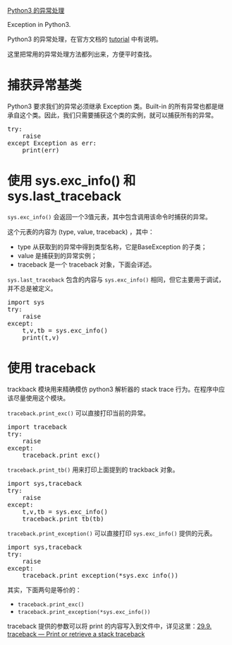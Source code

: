 [Python3 的异常处理](http://zengrong.net/post/2143.htm)

Exception in Python3.

Python3 的异常处理，在官方文档的 [tutorial][1] 中有说明。

这里把常用的异常处理方法都列出来，方便平时查找。

# 捕获异常基类

Python3 要求我们的异常必须继承 Exception 类。Built-in 的所有异常也都是继承自这个类。因此，我们只需要捕获这个类的实例，就可以捕获所有的异常。

<pre lang="python">
try:
	raise
except Exception as err:
	print(err)
</pre>
<!--more-->
# 使用 sys.exc_info() 和 sys.last_traceback

`sys.exc_info()` 会返回一个3值元表，其中包含调用该命令时捕获的异常。

这个元表的内容为 (type, value, traceback) ，其中：

* type 从获取到的异常中得到类型名称，它是BaseException 的子类；
* value 是捕获到的异常实例；
* traceback 是一个 traceback 对象，下面会详述。

`sys.last_traceback` 包含的内容与 `sys.exc_info()` 相同，但它主要用于调试，并不总是被定义。

<pre lang="python">
import sys
try:
	raise
except:
	t,v,tb = sys.exc_info()
	print(t,v)
</pre>

# 使用 traceback

trackback 模块用来精确模仿 python3 解析器的 stack trace 行为。在程序中应该尽量使用这个模块。

`traceback.print_exc()` 可以直接打印当前的异常。

<pre lang="python">
import traceback
try:
	raise
except:
	traceback.print_exc()
</pre>

`traceback.print_tb()` 用来打印上面提到的 trackback 对象。

<pre lang="python">
import sys,traceback
try:
	raise
except:
	t,v,tb = sys.exc_info()
	traceback.print_tb(tb)
</pre>

`traceback.print_exception()` 可以直接打印 `sys.exc_info()` 提供的元表。

<pre lang="python">
import sys,traceback
try:
	raise
except:
	traceback.print_exception(*sys.exc_info())
</pre>

其实，下面两句是等价的：

* `traceback.print_exc()`
* `traceback.print_exception(*sys.exc_info())`

traceback 提供的参数可以将 print 的内容写入到文件中，详见这里：[29.9. traceback — Print or retrieve a stack traceback][2]

[1]: https://docs.python.org/3/tutorial/errors.html
[2]: https://docs.python.org/3/library/traceback.html?highlight=print_tb#traceback.print_exc
